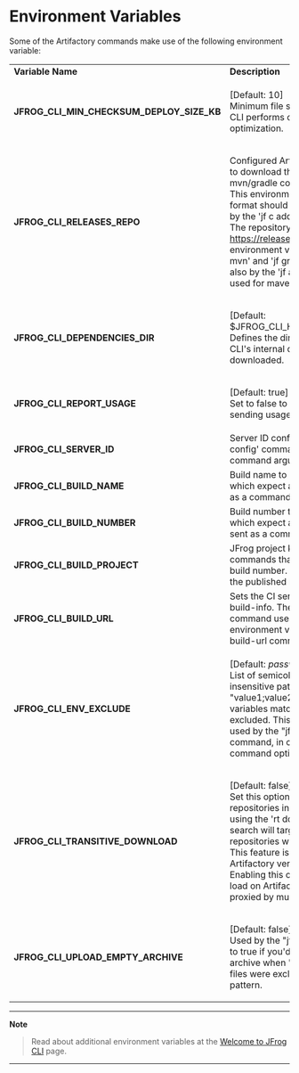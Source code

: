 
# Environment Variables

Some of the Artifactory commands make use of the following environment variable:

|                                                    |                                                                                                                                                                                                                                                                                                                                                                                                                                |
|----------------------------------------------------|--------------------------------------------------------------------------------------------------------------------------------------------------------------------------------------------------------------------------------------------------------------------------------------------------------------------------------------------------------------------------------------------------------------------------------|
| **Variable Name**                                  | **Description**                                                                                                                                                                                                                                                                                                                                                                                                                |
| **JFROG\_CLI\_MIN\_CHECKSUM\_DEPLOY\_SIZE\_KB**    | <p>[Default: 10]<br>Minimum file size in KB for which JFrog CLI performs checksum deploy optimization.</p>                                                                                                                                                                                                                                                                                                                     |
| **JFROG\_CLI\_RELEASES\_REPO**                     | <p>Configured Artifactory repository name to download the jar needed by the mvn/gradle command.<br>This environment variable's value format should be server ID configured by the 'jf c add' command.<br>The repository should proxy https://releases.jfrog.io.<br>This environment variable is used by the 'jf mvn' and 'jf gradle' commands, and also by the 'jf audit' command, when used for maven or gradle projects.</p> |
| **JFROG\_CLI\_DEPENDENCIES\_DIR**                  | <p>[Default: $JFROG_CLI_HOME_DIR/dependencies]<br>Defines the directory to which JFrog CLI's internal dependencies are downloaded.</p>                                                                                                                                                                                                                                                                                         |
| **JFROG\_CLI\_REPORT\_USAGE**                      | <p>[Default: true]<br>Set to false to block JFrog CLI from sending usage statistics to Artifactory.</p>                                                                                                                                                                                                                                                                                                                        |
| **JFROG\_CLI\_SERVER\_ID**                         | Server ID configured using the 'jf config' command, unless sent as a command argument or option.                                                                                                                                                                                                                                                                                                                               |
| **JFROG\_CLI\_BUILD\_NAME**                        | Build name to be used by commands which expect a build name, unless sent as a command argument or option.                                                                                                                                                                                                                                                                                                                      |
| **JFROG\_CLI\_BUILD\_NUMBER**                      | Build number to be used by commands which expect a build number, unless sent as a command argument or option.                                                                                                                                                                                                                                                                                                                  |
| **JFROG\_CLI\_BUILD\_PROJECT**                     | JFrog project key to be used by commands that expect build name and build number. Determines the project of the published build.                                                                                                                                                                                                                                                                                               |
| **JFROG\_CLI\_BUILD\_URL**                         | Sets the CI server build URL in the build-info. The "jf rt build-publish" command uses the value of this environment variable unless the --build-url command option is sent.                                                                                                                                                                                                                                                   |
| **JFROG\_CLI\_ENV\_EXCLUDE**                       | <p>[Default: *password*;*secret*;*key*;*token*]<br>List of semicolon-separated(;) case insensitive patterns in the form of "value1;value2;...". Environment variables match those patterns will be excluded. This environment variable is used by the "jf rt build-publish" command, in case the --env-exclude command option is not sent.</p>                                                                                 |
| **JFROG\_CLI\_TRANSITIVE\_DOWNLOAD** | <p>[Default: false]<br>Set this option to true to include remote repositories in artifact searches when using the 'rt download' command. The search will target the first five remote repositories within the virtual repository. This feature is available starting from Artifactory version 7.17.0. **NOTE:** Enabling this option may increase the load on Artifactory instances that are proxied by multiple remote repositories..</p>                                                                                                                                                                                                          |
| **JFROG\_CLI\_UPLOAD\_EMPTY\_ARCHIVE**             | <p>[Default: false]<br>Used by the "jf rt upload" command. Set to true if you'd like to upload an empty archive when '--archive' is set but all files were excluded by exclusions pattern.</p>                                                                                                                                                                                                                                 |

***

**Note**

> Read about additional environment variables at the [Welcome to JFrog CLI](../../README.md) page.

***
